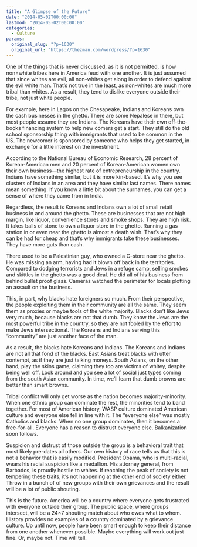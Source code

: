 ```yaml
---
title: "A Glimpse of the Future"
date: "2014-05-02T00:00:00"
lastmod: "2014-05-02T00:00:00"
categories:
  - Culture
params:
  original_slug: "?p=1630"
  original_url: "https://thezman.com/wordpress/?p=1630"
---
```


One of the things that is never discussed, as it is not permitted, is
how non=white tribes here in America feud with one another. It is just
assumed that since whites are evil, all non-whites get along in order to
defend against the evil white man. That’s not true in the least, as
non-whites are much more tribal than whites. As a result, they tend to
dislike everyone outside their tribe, not just white people.

For example, here in Lagos on the Chesapeake, Indians and Koreans own
the cash businesses in the ghetto. There are some Nepalese in there, but
most people assume they are Indians. The Koreans have their own
off-the-books financing system to help new comers get a start. They
still do the old school sponsorship thing with immigrants that used to
be common in the US. The newcomer is sponsored by someone who helps they
get started, in exchange for a little interest on the investment.

According to the National Bureau of Economic Research, 28 percent of
Korean-American men and 20 percent of Korean-American women own their
own business—the highest rate of entrepreneurship in the country.
Indians have something similar, but it is more kin-based. It’s why you
see clusters of Indians in an area and they have similar last names.
There names mean something. If you know a little bit about the surnames,
you can get a sense of where they came from in India.

Regardless, the result is Koreans and Indians own a lot of small retail
business in and around the ghetto. These are businesses that are not
high margin, like liquor, convenience stores and smoke shops. They are
high risk. It takes balls of stone to own a liquor store in the ghetto.
Running a gas station in or even near the ghetto is almost a death wish.
That’s why they can be had for cheap and that’s why immigrants take
these businesses. They have more guts than cash.

There used to be a Palestinian guy, who owned a C-store near the ghetto.
He was missing an arm, having had it blown off back in the territories.
Compared to dodging terrorists and Jews in a refuge camp, selling smokes
and skittles in the ghetto was a good deal. He did all of his business
from behind bullet proof glass. Cameras watched the perimeter for locals
plotting an assault on the business.

This, in part, why blacks hate foreigners so much. From their
perspective, the people exploiting them in their community are all the
same. They seem them as proxies or maybe tools of the white majority.
Blacks don’t like Jews very much, because blacks are not that dumb. They
know the Jews are the most powerful tribe in the country, so they are
not fooled by the effort to make Jews intersectional. The Koreans and
Indians serving this “community” are just another face of the man.

As a result, the blacks hate Koreans and Indians. The Koreans and
Indians are not all that fond of the blacks. East Asians treat blacks
with utter contempt, as if they are just talking moneys. South Asians,
on the other hand, play the skins game, claiming they too are victims of
whitey, despite being well off. Look around and you see a lot of social
just types coming from the south Asian community. In time, we’ll learn
that dumb browns are better than smart browns.

Tribal conflict will only get worse as the nation becomes
majority-minority. When one ethnic group can dominate the rest, the
minorities tend to band together. For most of American history, WASP
culture dominated American culture and everyone else fell in line with
it. The “everyone else” was mostly Catholics and blacks. When no one
group dominates, then it becomes a free-for-all. Everyone has a reason
to distrust everyone else. Balkanization soon follows.

Suspicion and distrust of those outside the group is a behavioral trait
that most likely pre-dates all others. Our own history of race tells us
that this is not a behavior that is easily modified. President Obama,
who is multi-racial, wears his racial suspicion like a medallion. His
attorney general, from Barbados, is proudly hostile to whites. If
reaching the peak of society is not tempering these traits, it’s not
happening at the other end of society either. Throw in a bunch of of new
groups with their own grievances and the result will be a lot of public
shouting.

This is the future. America will be a country where everyone gets
frustrated with everyone outside their group. The public space, where
groups intersect, will be a 24×7 shouting match about who owes what to
whom. History provides no examples of a country dominated by a grievance
culture. Up until now, people have been smart enough to keep their
distance from one another whenever possible. Maybe everything will work
out just fine. Or, maybe not. Time will tell.
